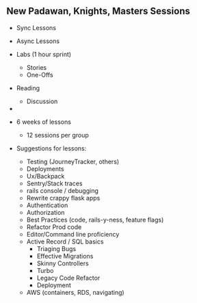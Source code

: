 ## New Padawan, Knights, Masters Sessions

- Sync Lessons
- Async Lessons
- Labs (1 hour sprint)
	- Stories
	- One-Offs
- Reading
	- Discussion
-
- 6 weeks of lessons
	- 12 sessions per group

- Suggestions for lessons:
	- Testing (JourneyTracker, others)
	- Deployments
	- Ux/Backpack
	- Sentry/Stack traces
	- rails console / debugging
	- Rewrite crappy flask apps
	- Authentication
	- Authorization
	- Best Practices (code, rails-y-ness, feature flags)
	- Refactor Prod code
	- Editor/Command line proficiency
  	- Active Record / SQL basics
     	- Triaging Bugs
       	- Effective Migrations
        - Skinny Controllers
        - Turbo
        - Legacy Code Refactor
        - Deployment
	- AWS (containers, RDS, navigating)
